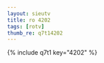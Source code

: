 ```yaml
--- 
layout: sieutv
title: ro 4202
tags: [rotv]
thumb_re: q7t14202
---
```

{% include q7t1 key="4202" %} 
